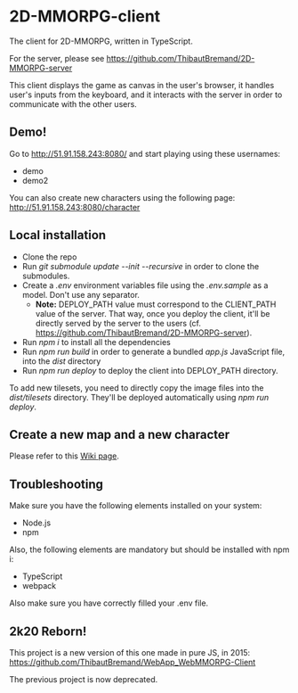 # 2D-MMORPG-client
The client for 2D-MMORPG, written in TypeScript.

For the server, please see https://github.com/ThibautBremand/2D-MMORPG-server

This client displays the game as canvas in the user's browser, it handles user's inputs from the keyboard, and it interacts with the server in order to communicate with the other users.

## Demo!  
Go to http://51.91.158.243:8080/ and start playing using these usernames:
- demo
- demo2

You can also create new characters using the following page: http://51.91.158.243:8080/character

## Local installation

- Clone the repo
- Run *git submodule update --init --recursive* in order to clone the submodules.
- Create a *.env* environment variables file using the *.env.sample* as a model. Don't use any separator.
  - **Note:** DEPLOY_PATH value must correspond to the CLIENT_PATH value of the server. That way, once you deploy the client, it'll be directly served by the server to the users (cf. https://github.com/ThibautBremand/2D-MMORPG-server).
- Run *npm i* to install all the dependencies
- Run *npm run build* in order to generate a bundled *app.js* JavaScript file, into the *dist* directory
- Run *npm run deploy* to deploy the client into DEPLOY_PATH directory.

To add new tilesets, you need to directly copy the image files into the *dist/tilesets* directory. They'll be deployed automatically using *npm run deploy*.

## Create a new map and a new character
Please refer to this [Wiki page](https://github.com/ThibautBremand/2D-MMORPG-client/wiki/Create-new-maps).

## Troubleshooting

Make sure you have the following elements installed on your system:
- Node.js
- npm

Also, the following elements are mandatory but should be installed with npm i:
- TypeScript
- webpack

Also make sure you have correctly filled your .env file.

## 2k20 Reborn!
This project is a new version of this one made in pure JS, in 2015:
https://github.com/ThibautBremand/WebApp_WebMMORPG-Client

The previous project is now deprecated.